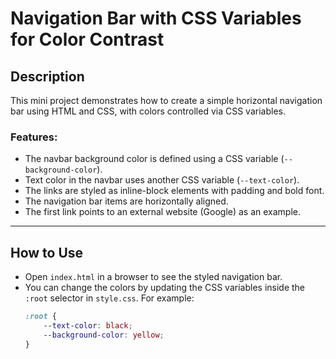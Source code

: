 # Navigation Bar with CSS Variables for Color Contrast

## Description

This mini project demonstrates how to create a simple horizontal navigation bar using HTML and CSS, with colors controlled via CSS variables.

### Features:
- The navbar background color is defined using a CSS variable (`--background-color`).
- Text color in the navbar uses another CSS variable (`--text-color`).
- The links are styled as inline-block elements with padding and bold font.
- The navigation bar items are horizontally aligned.
- The first link points to an external website (Google) as an example.

---

## How to Use

- Open `index.html` in a browser to see the styled navigation bar.
- You can change the colors by updating the CSS variables inside the `:root` selector in `style.css`.
  For example:
  ```css
  :root {
      --text-color: black;
      --background-color: yellow;
  }
